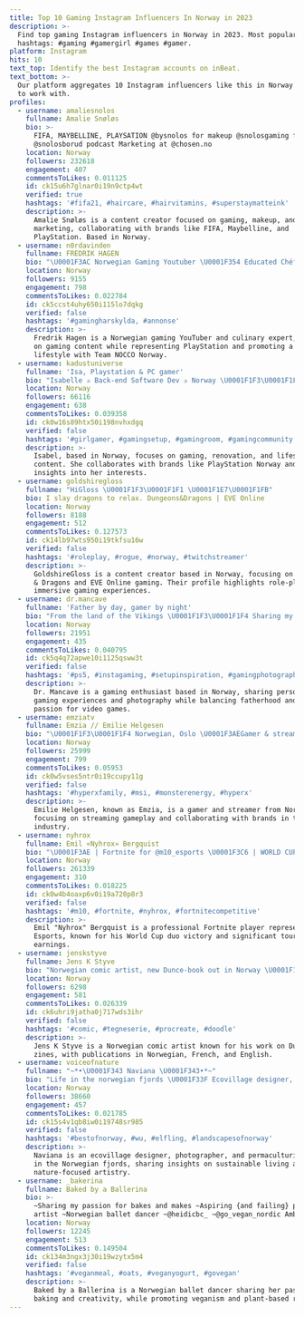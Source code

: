 ```yaml
---
title: Top 10 Gaming Instagram Influencers In Norway in 2023
description: >-
  Find top gaming Instagram influencers in Norway in 2023. Most popular
  hashtags: #gaming #gamergirl #games #gamer.
platform: Instagram
hits: 10
text_top: Identify the best Instagram accounts on inBeat.
text_bottom: >-
  Our platform aggregates 10 Instagram influencers like this in Norway for you
  to work with.
profiles:
  - username: amaliesnolos
    fullname: Amalie Snøløs
    bio: >-
      FIFA, MAYBELLINE, PLAYSATION @bysnolos for makeup @snolosgaming for gaming
      @snolosborud podcast Marketing at @chosen.no
    location: Norway
    followers: 232618
    engagement: 407
    commentsToLikes: 0.011125
    id: ck15u6h7glnar0i19n9ctp4wt
    verified: true
    hashtags: '#fifa21, #haircare, #hairvitamins, #superstaymatteink'
    description: >-
      Amalie Snøløs is a content creator focused on gaming, makeup, and
      marketing, collaborating with brands like FIFA, Maybelline, and
      PlayStation. Based in Norway.
  - username: n0rdavinden
    fullname: FREDRIK HAGEN
    bio: "\U0001F3AC Norwegian Gaming Youtuber \U0001F354 Educated Chéf in Norway \U0001F447 Link to YOUTUBE channel in bio \U0001F499 Team NOCCO Norway \U0001F3AE Playstation ambassador \U0001F495G"
    location: Norway
    followers: 9155
    engagement: 798
    commentsToLikes: 0.022784
    id: ck5ccst4uhy650i115lo7dqkg
    verified: false
    hashtags: '#gamingharskylda, #annonse'
    description: >-
      Fredrik Hagen is a Norwegian gaming YouTuber and culinary expert, focusing
      on gaming content while representing PlayStation and promoting a healthy
      lifestyle with Team NOCCO Norway.
  - username: kadustuniverse
    fullname: 'Isa, Playstation & PC gamer'
    bio: "Isabelle ✰ Back-end Software Dev ✰ Norway \U0001F1F3\U0001F1F4 ✰ #Environmentalist ✰ Ambassador for @playstationnorge ✰ #MassEffect Queen ______________________________"
    location: Norway
    followers: 66116
    engagement: 638
    commentsToLikes: 0.039358
    id: ck0w16s89htx50i198nvhxdgq
    verified: false
    hashtags: '#girlgamer, #gamingsetup, #gamingroom, #gamingcommunity'
    description: >-
      Isabel, based in Norway, focuses on gaming, renovation, and lifestyle
      content. She collaborates with brands like PlayStation Norway and shares
      insights into her interests.
  - username: goldshiregloss
    fullname: "HiGloss \U0001F1F3\U0001F1F1 \U0001F1E7\U0001F1FB"
    bio: I slay dragons to relax. Dungeons&Dragons | EVE Online
    location: Norway
    followers: 8188
    engagement: 512
    commentsToLikes: 0.127573
    id: ck14lb97wts950i19tkfsu16w
    verified: false
    hashtags: '#roleplay, #rogue, #norway, #twitchstreamer'
    description: >-
      GoldshireGloss is a content creator based in Norway, focusing on Dungeons
      & Dragons and EVE Online gaming. Their profile highlights role-playing and
      immersive gaming experiences.
  - username: dr.mancave
    fullname: 'Father by day, gamer by night'
    bio: "From the land of the Vikings \U0001F1F3\U0001F1F4 Sharing my love for games \U0001F495 For collaboration, DM me \U0001F919\U0001F3FB All pictures are my own \U0001F4F8 #gamerlife"
    location: Norway
    followers: 21951
    engagement: 435
    commentsToLikes: 0.040795
    id: ck5q4q72apwe10i1125qsww3t
    verified: false
    hashtags: '#ps5, #instagaming, #setupinspiration, #gamingphotography'
    description: >-
      Dr. Mancave is a gaming enthusiast based in Norway, sharing personal
      gaming experiences and photography while balancing fatherhood and a
      passion for video games.
  - username: emziatv
    fullname: Emzia // Emilie Helgesen
    bio: "\U0001F1F3\U0001F1F4 Norwegian, Oslo \U0001F3AEGamer & streamer Sponsors: @hyperx @elgato @komplettno @monsterenergy @msigaming \U0001F4BC: emziatv@gmail.com \U0001F53BMy stream\U0001F53B"
    location: Norway
    followers: 25999
    engagement: 799
    commentsToLikes: 0.05953
    id: ck0w5vses5ntr0i19ccupy11g
    verified: false
    hashtags: '#hyperxfamily, #msi, #monsterenergy, #hyperx'
    description: >-
      Emilie Helgesen, known as Emzia, is a gamer and streamer from Norway,
      focusing on streaming gameplay and collaborating with brands in the gaming
      industry.
  - username: nyhrox
    fullname: Emil «Nyhrox» Bergquist
    bio: "\U0001F3AE | Fortnite for @m10_esports \U0001F3C6 | WORLD CUP DUO WINNER \U0001F4B0 | $1,500,000 Earnings \U0001F4E8 | Management@nyhroxofficial.com ⌨️ | Partnered with @steelseries"
    location: Norway
    followers: 261339
    engagement: 310
    commentsToLikes: 0.018225
    id: ck0w4b4oaxp6v0i19a720p8r3
    verified: false
    hashtags: '#m10, #fortnite, #nyhrox, #fortnitecompetitive'
    description: >-
      Emil "Nyhrox" Bergquist is a professional Fortnite player representing M10
      Esports, known for his World Cup duo victory and significant tournament
      earnings.
  - username: jenskstyve
    fullname: Jens K Styve
    bio: "Norwegian comic artist, new Dunce-book out in Norway \U0001F1F3\U0001F1F4 French book in March 2021 \U0001F1EB\U0001F1F7 New zine, Dunce:Brego (in English) \U0001F1EC\U0001F1E7 shipped to kickstarters"
    location: Norway
    followers: 6298
    engagement: 581
    commentsToLikes: 0.026339
    id: ck6uhri9jatha0j717wds3ihr
    verified: false
    hashtags: '#comic, #tegneserie, #procreate, #doodle'
    description: >-
      Jens K Styve is a Norwegian comic artist known for his work on Dunce and
      zines, with publications in Norwegian, French, and English.
  - username: voiceofnature
    fullname: "~*•\U0001F343 Naviana \U0001F343•*~"
    bio: "Life in the norwegian fjords \U0001F33F Ecovillage designer, photographer, permaculturist, artist, treehugger, mushroom farmer. Business: @vanaheim_mushrooms"
    location: Norway
    followers: 38660
    engagement: 457
    commentsToLikes: 0.021785
    id: ck15s4v1qb8iw0i19748sr985
    verified: false
    hashtags: '#bestofnorway, #wu, #elfling, #landscapesofnorway'
    description: >-
      Naviana is an ecovillage designer, photographer, and permaculturist based
      in the Norwegian fjords, sharing insights on sustainable living and
      nature-focused artistry.
  - username: _bakerina
    fullname: Baked by a Ballerina
    bio: >-
      ~Sharing my passion for bakes and makes ~Aspiring {and failing} pinterest
      artist ~Norwegian ballet dancer ~@heidicbc_ ~@go_vegan_nordic Ambassador ✨
    location: Norway
    followers: 12245
    engagement: 513
    commentsToLikes: 0.149504
    id: ck134m3ngx3j30i19wzytx5m4
    verified: false
    hashtags: '#veganmeal, #oats, #veganyogurt, #govegan'
    description: >-
      Baked by a Ballerina is a Norwegian ballet dancer sharing her passion for
      baking and creativity, while promoting veganism and plant-based recipes.
---
```


